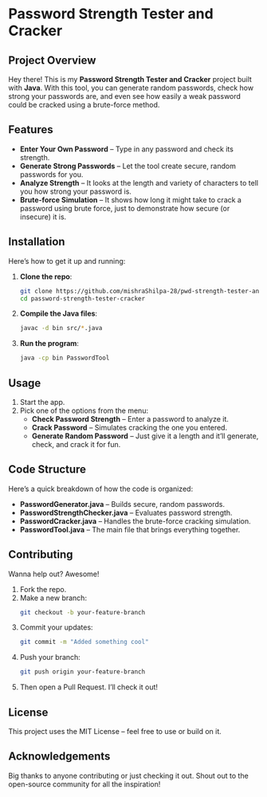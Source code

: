 # Password Strength Tester and Cracker

## Project Overview
Hey there! This is my **Password Strength Tester and Cracker** project built with **Java**. With this tool, you can generate random passwords, check how strong your passwords are, and even see how easily a weak password could be cracked using a brute-force method.

## Features
- **Enter Your Own Password** – Type in any password and check its strength.
- **Generate Strong Passwords** – Let the tool create secure, random passwords for you.
- **Analyze Strength** – It looks at the length and variety of characters to tell you how strong your password is.
- **Brute-force Simulation** – It shows how long it might take to crack a password using brute force, just to demonstrate how secure (or insecure) it is.

## Installation
Here’s how to get it up and running:

1. **Clone the repo**:
    ```bash
    git clone https://github.com/mishraShilpa-28/pwd-strength-tester-and-cracker.git
    cd password-strength-tester-cracker
    ```

2. **Compile the Java files**:
    ```bash
    javac -d bin src/*.java
    ```

3. **Run the program**:
    ```bash
    java -cp bin PasswordTool
    ```

## Usage
1. Start the app.
2. Pick one of the options from the menu:
    - **Check Password Strength** – Enter a password to analyze it.
    - **Crack Password** – Simulates cracking the one you entered.
    - **Generate Random Password** – Just give it a length and it’ll generate, check, and crack it for fun.

## Code Structure
Here’s a quick breakdown of how the code is organized:

- **PasswordGenerator.java** – Builds secure, random passwords.
- **PasswordStrengthChecker.java** – Evaluates password strength.
- **PasswordCracker.java** – Handles the brute-force cracking simulation.
- **PasswordTool.java** – The main file that brings everything together.

## Contributing
Wanna help out? Awesome!

1. Fork the repo.
2. Make a new branch:
    ```bash
    git checkout -b your-feature-branch
    ```
3. Commit your updates:
    ```bash
    git commit -m "Added something cool"
    ```
4. Push your branch:
    ```bash
    git push origin your-feature-branch
    ```
5. Then open a Pull Request. I’ll check it out!

## License
This project uses the MIT License – feel free to use or build on it.

## Acknowledgements
Big thanks to anyone contributing or just checking it out. Shout out to the open-source community for all the inspiration!
